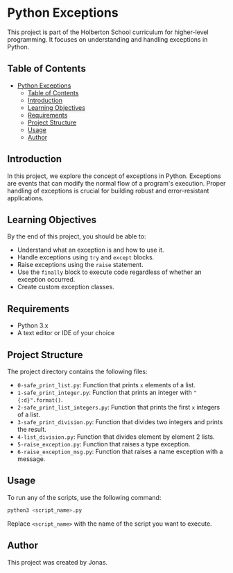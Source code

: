 # Python Exceptions

This project is part of the Holberton School curriculum for higher-level programming. It focuses on understanding and handling exceptions in Python.

## Table of Contents
- [Python Exceptions](#python-exceptions)
  - [Table of Contents](#table-of-contents)
  - [Introduction](#introduction)
  - [Learning Objectives](#learning-objectives)
  - [Requirements](#requirements)
  - [Project Structure](#project-structure)
  - [Usage](#usage)
  - [Author](#author)

## Introduction
In this project, we explore the concept of exceptions in Python. Exceptions are events that can modify the normal flow of a program's execution. Proper handling of exceptions is crucial for building robust and error-resistant applications.

## Learning Objectives
By the end of this project, you should be able to:
- Understand what an exception is and how to use it.
- Handle exceptions using `try` and `except` blocks.
- Raise exceptions using the `raise` statement.
- Use the `finally` block to execute code regardless of whether an exception occurred.
- Create custom exception classes.

## Requirements
- Python 3.x
- A text editor or IDE of your choice

## Project Structure
The project directory contains the following files:
- `0-safe_print_list.py`: Function that prints `x` elements of a list.
- `1-safe_print_integer.py`: Function that prints an integer with `"{:d}".format()`.
- `2-safe_print_list_integers.py`: Function that prints the first `x` integers of a list.
- `3-safe_print_division.py`: Function that divides two integers and prints the result.
- `4-list_division.py`: Function that divides element by element 2 lists.
- `5-raise_exception.py`: Function that raises a type exception.
- `6-raise_exception_msg.py`: Function that raises a name exception with a message.

## Usage
To run any of the scripts, use the following command:
```bash
python3 <script_name>.py
```
Replace `<script_name>` with the name of the script you want to execute.

## Author
This project was created by Jonas.
